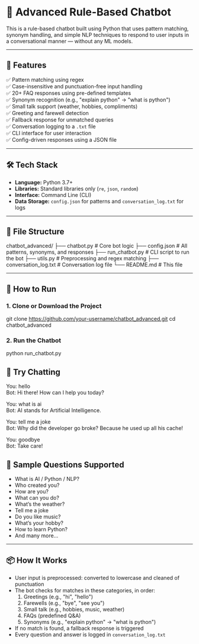 # 🤖 Advanced Rule-Based Chatbot

This is a rule-based chatbot built using Python that uses pattern matching, synonym handling, and simple NLP techniques to respond to user inputs in a conversational manner — without any ML models.

---

## 📌 Features

✅ Pattern matching using regex  
✅ Case-insensitive and punctuation-free input handling  
✅ 20+ FAQ responses using pre-defined templates  
✅ Synonym recognition (e.g., "explain python" → "what is python")  
✅ Small talk support (weather, hobbies, compliments)  
✅ Greeting and farewell detection  
✅ Fallback response for unmatched queries  
✅ Conversation logging to a `.txt` file  
✅ CLI interface for user interaction  
✅ Config-driven responses using a JSON file

---

## 🛠 Tech Stack

- **Language:** Python 3.7+
- **Libraries:** Standard libraries only (`re`, `json`, `random`)
- **Interface:** Command Line (CLI)
- **Data Storage:** `config.json` for patterns and `conversation_log.txt` for logs

---

## 📁 File Structure

chatbot_advanced/
├── chatbot.py # Core bot logic
├── config.json # All patterns, synonyms, and responses
├── run_chatbot.py # CLI script to run the bot
├── utils.py # Preprocessing and regex matching
├── conversation_log.txt # Conversation log file
└── README.md # This file

---

## 🚀 How to Run

### 1. Clone or Download the Project

git clone https://github.com/your-username/chatbot_advanced.git
cd chatbot_advanced

### 2. Run the Chatbot


python run_chatbot.py

## 💬 Try Chatting


You: hello  
Bot: Hi there! How can I help you today?

You: what is ai  
Bot: AI stands for Artificial Intelligence.

You: tell me a joke  
Bot: Why did the developer go broke? Because he used up all his cache!

You: goodbye  
Bot: Take care!


## 📝 Sample Questions Supported

- What is AI / Python / NLP?  
- Who created you?  
- How are you?  
- What can you do?  
- What’s the weather?  
- Tell me a joke  
- Do you like music?  
- What’s your hobby?  
- How to learn Python?  
- And many more...

---

## 📦 How It Works

- User input is preprocessed: converted to lowercase and cleaned of punctuation  
- The bot checks for matches in these categories, in order:
  1. Greetings (e.g., "hi", "hello")
  2. Farewells (e.g., "bye", "see you")
  3. Small talk (e.g., hobbies, music, weather)
  4. FAQs (predefined Q&A)
  5. Synonyms (e.g., "explain python" → "what is python")
- If no match is found, a fallback response is triggered  
- Every question and answer is logged in `conversation_log.txt`





